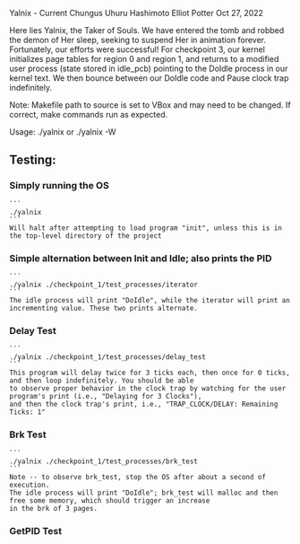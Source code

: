 Yalnix - Current Chungus
Uhuru Hashimoto
Elliot Potter
Oct 27, 2022

Here lies Yalnix, the Taker of Souls. We have entered the tomb and robbed the demon of Her sleep, seeking to suspend Her in animation forever.
Fortunately, our efforts were successful! For checkpoint 3, our kernel initializes page tables for region 0 and region 1, and returns to a
modified user process (state stored in idle_pcb) pointing to the DoIdle process in our kernel text. We then bounce between our DoIdle code
and Pause clock trap indefinitely.

Note: Makefile path to source is set to VBox and may need to be changed. If correct, make commands run as expected.

Usage: ./yalnix or ./yalnix -W

## Testing:

### Simply running the OS
    ```
    ./yalnix
    ```
    Will halt after attempting to load program "init", unless this is in the top-level directory of the project

### Simple alternation between Init and Idle; also prints the PID
    ```
    ./yalnix ./checkpoint_1/test_processes/iterator
    ```
    The idle process will print "DoIdle", while the iterator will print an incrementing value. These two prints alternate.

### Delay Test
    ```
    ./yalnix ./checkpoint_1/test_processes/delay_test
    ```
    This program will delay twice for 3 ticks each, then once for 0 ticks, and then loop indefinitely. You should be able
    to observe proper behavior in the clock trap by watching for the user program's print (i.e., "Delaying for 3 Clocks"),
    and then the clock trap's print, i.e., "TRAP_CLOCK/DELAY: Remaining Ticks: 1"

### Brk Test
    ```
    ./yalnix ./checkpoint_1/test_processes/brk_test
    ```
    Note -- to observe brk_test, stop the OS after about a second of execution.
    The idle process will print "DoIdle"; brk_test will malloc and then free some memory, which should trigger an increase
    in the brk of 3 pages.

### GetPID Test
